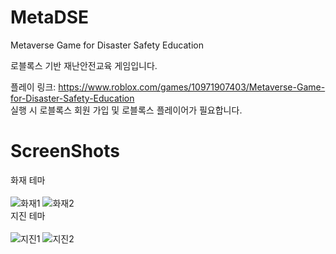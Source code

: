 # MetaDSE
Metaverse Game for Disaster Safety Education

로블록스 기반 재난안전교육 게임입니다.

플레이 링크: https://www.roblox.com/games/10971907403/Metaverse-Game-for-Disaster-Safety-Education <br/> 
실행 시 로블록스 회원 가입 및 로블록스 플레이어가 필요합니다.

# ScreenShots <br/>
화재 테마 <br/> <br/>
![화재1](https://user-images.githubusercontent.com/95402939/200560331-a995d1de-1b04-4989-80df-16b63b76ea71.jpg)
![화재2](https://user-images.githubusercontent.com/95402939/200560338-b84484b5-5d26-4755-b935-36767d17ce20.jpg)
 <br/>지진 테마 <br/> <br/>
![지진1](https://user-images.githubusercontent.com/95402939/200560315-ef2adbc3-cc4a-43ab-b2bc-b238be655a06.jpg)
![지진2](https://user-images.githubusercontent.com/95402939/200560320-3e065823-5be8-4f43-8910-40b4be56a14c.jpg)
